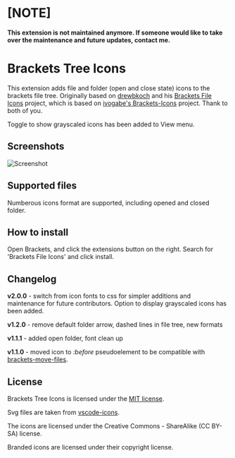 # [NOTE]

**This extension is not maintained anymore. If someone would like to take over the maintenance and future updates, contact me.**

Brackets Tree Icons
==============
This extension adds file and folder (open and close state) icons to the brackets file tree. Originally based on [drewbkoch](https://github.com/drewbkoch) and his [Brackets File Icons](https://github.com/drewbkoch/Brackets-File-Icons) project, which is based on [ivogabe's ](https://github.com/ivogabe)[Brackets-Icons](https://github.com/ivogabe/Brackets-Icons) project. Thank to both of you.

Toggle to show grayscaled icons has been added to View menu.

Screenshots
--------------
![Screenshot](https://raw.githubusercontent.com/mskocik/brackets-tree-icons/devel/screenshots/screenshot.gif)


Supported files
---------------

Numberous icons format are supported, including opened and closed folder.

How to install
--------------

Open Brackets, and click the extensions button on the right. Search for 'Brackets File Icons' and click install.

Changelog
---------

**v2.0.0** - switch from icon fonts to css for simpler additions and maintenance for future contributors. Option to display grayscaled icons has been added.

**v1.2.0** - remove default folder arrow, dashed lines in file tree, new formats

**v1.1.1** - added open folder, font clean up

**v1.1.0** - moved icon to _:before_ pseudoelement to be compatible with [brackets-move-files](https://github.com/alemonteiro/brackets-move-files).

License
-------
Brackets Tree Icons is licensed under the [MIT license](http://opensource.org/licenses/MIT).

Svg files are taken from [vscode-icons](https://github.com/vscode-icons/vscode-icons).   

The icons are licensed under the Creative Commons - ShareAlike (CC BY-SA) license.

Branded icons are licensed under their copyright license.